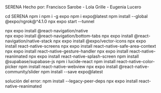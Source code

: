 SERENA
Hecho por: Francisco Sarobe - Lola Grille - Eugenia Lucero

cd SERENA
npm i
npm i -g expo
npm i expo@latest 
npm install --global @expo/ngrok@^4.1.0
npx expo start --tunnel

npx expo install @react-navigation/native  
npx expo install @react-navigation/bottom-tabs 
npx expo install @react-navigation/native-stack 
npx expo install @expo/vector-icons 
npx expo install react-native-screens 
npx expo install react-native-safe-area-context 
npx expo install react-native-gesture-handler 
npx expo install react-native-reanimated 
npx expo install react-native-splash-screen
npm install @supabase/supabase-js
npm i lucide-react
npm install react-native-color-picker
npm install react-native-webview
npx expo install @react-native-community/slider
npm install --save expo@latest

solución del error:
npm install --legacy-peer-deps
npx expo install react-native-reanimated